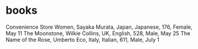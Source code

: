 # books

Convenience Store Women, Sayaka Murata, Japan, Japanese, 176, Female, May 11
The Moonstone, Wilkie Collins, UK, English, 528, Male, May 25
The Name of the Rose, Umberto Eco, Italy, Italian, 611, Male, July 1
